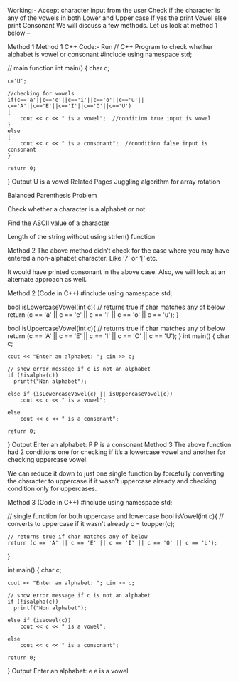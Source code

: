 Working:-
Accept character input from the user
Check if the character is any of the vowels in both Lower and Upper case
If yes the print Vowel else print Consonant
We will discuss a few methods. Let us look at method 1 below –

Method 1
Method 1 C++ Code:-
Run
// C++ Program to check whether alphabet is vowel or consonant
#include<iostream>
using namespace std;

// main function
int main()
{
    char c;

    c='U';
        
    //checking for vowels	
    if(c=='a'||c=='e'||c=='i'||c=='o'||c=='u'||
    c=='A'||c=='E'||c=='I'||c=='O'||c=='U')
    {
        cout << c << " is a vowel";  //condition true input is vowel
    }
    else
    {
        cout << c << " is a consonant";  //condition false input is consonant
    }

    return 0;
}
Output
U is a vowel
Related Pages
Juggling algorithm for array rotation
 
Balanced Parenthesis Problem
 
Check whether a character is a alphabet or not

Find the ASCII value of a character

Length of the string without using strlen() function

Method 2
The above method didn’t check for the case where you may have entered a non-alphabet character. Like ‘7’ or ‘[‘ etc.

It would have printed consonant in the above case. Also, we will look at an alternate approach as well.

Method 2 (Code in C++)
#include<iostream>
using namespace std;

bool isLowercaseVowel(int c){
    // returns true if char matches any of below
    return (c == 'a' || c == 'e' || c == 'i' || c == 'o' || c == 'u');
}

bool isUppercaseVowel(int c){
    // returns true if char matches any of below
    return (c == 'A' || c == 'E' || c == 'I' || c == 'O' || c == 'U');
}
int main() {
    char c;
    
    cout << "Enter an alphabet: "; cin >> c;

    // show error message if c is not an alphabet
    if (!isalpha(c))
      printf("Non alphabet");
      
    else if (isLowercaseVowel(c) || isUppercaseVowel(c))
        cout << c << " is a vowel";
        
    else
        cout << c << " is a consonant";

    return 0;
}
Output
Enter an alphabet: P
P is a consonant
Method 3
The above function had 2 conditions one for checking if it’s a lowercase vowel and another for checking uppercase vowel.

We can reduce it down to just one single function by forcefully converting the character to uppercase if it wasn’t uppercase already and checking condition only for uppercases.

Method 3 (Code in C++)
#include<iostream>
using namespace std;

// single function for both uppercase and lowercase
bool isVowel(int c){
    // converts to uppercase if it wasn't already
    c = toupper(c);
    
    // returns true if char matches any of below
    return (c == 'A' || c == 'E' || c == 'I' || c == 'O' || c == 'U');
}

int main() {
    char c;
    
    cout << "Enter an alphabet: "; cin >> c;

    // show error message if c is not an alphabet
    if (!isalpha(c))
      printf("Non alphabet");
      
    else if (isVowel(c))
        cout << c << " is a vowel";
        
    else
        cout << c << " is a consonant";

    return 0;
}
Output
Enter an alphabet: e
e is a vowel
